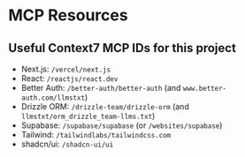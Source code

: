 # MCP Resources

## Useful Context7 MCP IDs for this project

- Next.js: `/vercel/next.js`
- React: `/reactjs/react.dev`
- Better Auth: `/better-auth/better-auth` (and `www.better-auth.com/llmstxt`)
- Drizzle ORM: `/drizzle-team/drizzle-orm` (and `llmstxt/orm_drizzle_team-llms.txt`)
- Supabase: `/supabase/supabase` (or `/websites/supabase`)
- Tailwind: `/tailwindlabs/tailwindcss.com`
- shadcn/ui: `/shadcn-ui/ui`
